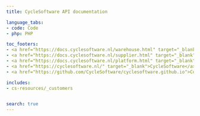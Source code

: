 ```yaml
---
title: CycleSoftware API documentation

language_tabs:
- code: Code
- php: PHP

toc_footers:
- <a href="https://docs.cyclesoftware.nl/warehouse.html" target="_blank">Warehouse platform documentation</a>
- <a href="https://docs.cyclesoftware.nl/supplier.html" target="_blank">Supplier integration documentation</a>
- <a href="https://docs.cyclesoftware.nl/platform.html" target="_blank">Stock platform documentation</a>
- <a href="https://cyclesoftware.nl/" target="_blank">CycleSoftware</a>
- <a href="https://github.com/CycleSoftware/cyclesoftware.github.io">Contribute to the documentation</a>

includes:
- cs-resources/_customers


search: true
---
```

